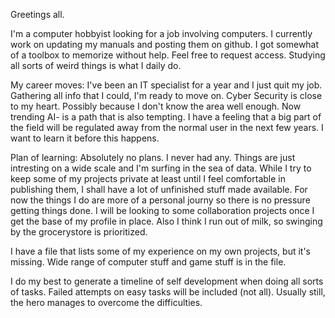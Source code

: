 Greetings all.

I'm a computer hobbyist looking for a job involving computers. I currently work on updating my manuals and posting them on github. I got somewhat of a toolbox to memorize without help. Feel free to request access. Studying all sorts of weird things is what I daily do.

My career moves:
I've been an IT specialist for a year and I just quit my job. Gathering all info that I could, I'm ready to move on. Cyber Security is close to my heart. Possibly because I don't know the area well enough. Now trending AI-<anything> is a path that is also tempting. I have a feeling that a big part of the field will be regulated away from the normal user in the next few years. I want to learn it before this happens.

Plan of learning:
Absolutely no plans. I never had any. Things are just intresting on a wide scale and I'm surfing in the sea of data. While I try to keep some of my projects private at least until I feel comfortable in publishing them, I shall have a lot of unfinished stuff made available. For now the things I do are more of a personal journy so there is no pressure getting things done. I will be looking to some collaboration projects once I get the base of my profile in place. Also I think I run out of milk, so swinging by the grocerystore is prioritized.

I have a file that lists some of my experience on my own projects, but it's missing. Wide range of computer stuff and game stuff is in the file.

I do my best to generate a timeline of self development when doing all sorts of tasks. Failed attempts on easy tasks will be included (not all). Usually still, the hero manages to overcome the difficulties.

<!--
**justusvaltonen/justusvaltonen** is a ✨ _special_ ✨ repository because its `README.md` (this file) appears on your GitHub profile.

Here are some ideas to get you started:

- 🔭 I’m currently working on ...
- 🌱 I’m currently learning ...
- 👯 I’m looking to collaborate on ...
- 🤔 I’m looking for help with ...
- 💬 Ask me about ...
- 📫 How to reach me: ...
- 😄 Pronouns: ...
- ⚡ Fun fact: ...
-->
